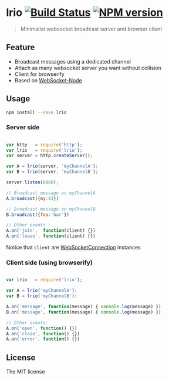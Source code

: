 # lrio [![Build Status](https://secure.travis-ci.org/nopnop/lrio.png?branch=master)](http://travis-ci.org/nopnop/lrio) [![NPM version](https://badge-me.herokuapp.com/api/npm/lrio.png)](http://badges.enytc.com/for/npm/lrio)


> Minimalist websocket broadcast server and browser client

## Feature

- Broadcast messages using a dedicated channel
- Attach as many websocket server you want without collision
- Client for browserify
- Based on [WebSocket-Node](https://github.com/Worlize/WebSocket-Node)

## Usage

```bash
npm install --save lrio
```

### Server side

```javascript

var http   = require('http');
var lrio   = require('lrio');
var server = http.createServer();

var A = lrio(server, 'myChannelA');
var B = lrio(server, 'myChannelB');

server.listen(8080);

// Broadcast message on myChannelA
A.broadcast({my:42})

// Broadcast message on myChannelB
B.broadcast({foo:'bar'})

// Other events :
A.on('join',  function(client) {})
A.on('leave', function(client) {})

```
Notice that `client` are [WebSocketConnection](https://github.com/Worlize/WebSocket-Node/wiki/Documentation#websocketconnection) instances

### Client side (using browserify)

```javascript

var lrio   = require('lrio');

var A = lrio('myChannelA');
var B = lrio('myChannelB');

A.on('message', function(message) { console.log(message) })
B.on('message', function(message) { console.log(message) })

// Other events:
A.on('open', function() {})
A.on('close', function() {})
A.on('error', function() {})

```

## License
The MIT license
